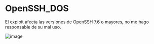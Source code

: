 # OpenSSH_DOS

El exploit afecta las versiones de OpenSSH 7.6 o mayores, no me hago responsable de su mal uso.

![image](https://user-images.githubusercontent.com/67207446/233535930-3ea598e1-d3db-4936-9637-3d94316828f6.png)

